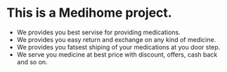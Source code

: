 # This is a Medihome project.
- We provides you best servise for providing medications.
- We provides you easy return and exchange on any kind of medicine.
- We provides you fatsest shiping of your medications at you door step.
- We serve you medicine at best price with discount, offers, cash back and so on.
